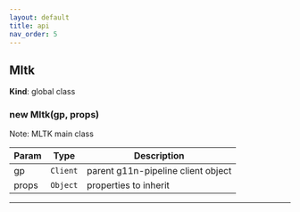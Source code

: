 ```yaml
---
layout: default
title: api
nav_order: 5
---
```


<a name="Mltk"></a>

## Mltk
**Kind**: global class  
<a name="new_Mltk_new"></a>

### new Mltk(gp, props)
Note: MLTK main class


| Param | Type | Description |
| --- | --- | --- |
| gp | <code>Client</code> | parent g11n-pipeline client object |
| props | <code>Object</code> | properties to inherit |


* * *
